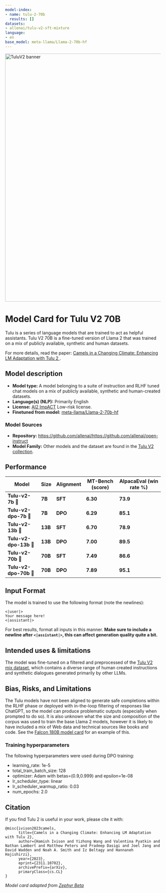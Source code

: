 ```yaml
---
model-index:
- name: tulu-2-70b
  results: []
datasets:
- allenai/tulu-v2-sft-mixture
language:
- en
base_model: meta-llama/Llama-2-70b-hf
---
```



<img src="https://huggingface.co/datasets/allenai/blog-images/resolve/main/tulu-v2/Tulu%20V2%20banner.png" alt="TuluV2 banner" width="800" style="margin-left:'auto' margin-right:'auto' display:'block'"/>


# Model Card for Tulu V2 70B

Tulu is a series of language models that are trained to act as helpful assistants. 
Tulu V2 70B is a fine-tuned version of Llama 2 that was trained on a mix of publicly available, synthetic and human datasets.

For more details, read the paper: [Camels in a Changing Climate: Enhancing LM Adaptation with Tulu 2
](https://arxiv.org/abs/2311.10702).

## Model description

- **Model type:** A model belonging to a suite of instruction and RLHF tuned chat models on a mix of publicly available, synthetic and human-created datasets.
- **Language(s) (NLP):** Primarily English
- **License:** [AI2 ImpACT](https://allenai.org/impact-license) Low-risk license.
- **Finetuned from model:** [meta-llama/Llama-2-70b-hf](https://huggingface.co/meta-llama/Llama-2-70b-hf)

### Model Sources

- **Repository:** https://github.com/allenai/https://github.com/allenai/open-instruct
- **Model Family:** Other models and the dataset are found in the [Tulu V2 collection](https://huggingface.co/collections/allenai/tulu-v2-suite-6551b56e743e6349aab45101).

## Performance

| Model | Size | Alignment | MT-Bench (score) | AlpacaEval (win rate %) |
|-------------|-----|----|---------------|--------------|
| **Tulu-v2-7b** 🐪 | **7B** | **SFT** | **6.30** | **73.9** |
| **Tulu-v2-dpo-7b** 🐪 | **7B** | **DPO** | **6.29** | **85.1** |
| **Tulu-v2-13b** 🐪 | **13B** | **SFT** | **6.70** | **78.9** |
| **Tulu-v2-dpo-13b** 🐪 | **13B** | **DPO** | **7.00** | **89.5** |
| **Tulu-v2-70b** 🐪 | **70B** | **SFT** | **7.49** | **86.6** |
| **Tulu-v2-dpo-70b** 🐪 | **70B** | **DPO** | **7.89** | **95.1** |

## Input Format

The model is trained to use the following format (note the newlines):
```
<|user|>
Your message here!
<|assistant|>
```

For best results, format all inputs in this manner. **Make sure to include a newline after `<|assistant|>`, this can affect generation quality quite a bit.**


## Intended uses & limitations

The model was fine-tuned on a filtered and preprocessed of the [Tulu V2 mix dataset](https://huggingface.co/datasets/allenai/tulu-v2-sft-mixture), which contains a diverse range of human created instructions and synthetic dialogues generated primarily by other LLMs. 
<!--We then further aligned the model with a [Jax DPO trainer](https://github.com/hamishivi/EasyLM/blob/main/EasyLM/models/llama/llama_train_dpo.py) built on [EasyLM](https://github.com/young-geng/EasyLM) on the [openbmb/UltraFeedback](https://huggingface.co/datasets/openbmb/UltraFeedback) dataset, which contains 64k prompts and model completions that are ranked by GPT-4. 


<!--  You can find the datasets used for training Tulu V2 [here]() 

Here's how you can run the model using the `pipeline()` function from 🤗 Transformers:

```python
# Install transformers from source - only needed for versions <= v4.34
# pip install git+https://github.com/huggingface/transformers.git
# pip install accelerate

import torch
from transformers import pipeline

pipe = pipeline("text-generation", model="HuggingFaceH4/tulu-2-dpo-70b", torch_dtype=torch.bfloat16, device_map="auto")

# We use the tokenizer's chat template to format each message - see https://huggingface.co/docs/transformers/main/en/chat_templating
messages = [
    {
        "role": "system",
        "content": "You are a friendly chatbot who always responds in the style of a pirate",
    },
    {"role": "user", "content": "How many helicopters can a human eat in one sitting?"},
]
prompt = pipe.tokenizer.apply_chat_template(messages, tokenize=False, add_generation_prompt=True)
outputs = pipe(prompt, max_new_tokens=256, do_sample=True, temperature=0.7, top_k=50, top_p=0.95)
print(outputs[0]["generated_text"])
# <|system|>
# You are a friendly chatbot who always responds in the style of a pirate.</s>
# <|user|>
# How many helicopters can a human eat in one sitting?</s>
# <|assistant|>
# Ah, me hearty matey! But yer question be a puzzler! A human cannot eat a helicopter in one sitting, as helicopters are not edible. They be made of metal, plastic, and other materials, not food!
```-->

## Bias, Risks, and Limitations

<!-- This section is meant to convey both technical and sociotechnical limitations. -->

The Tulu models have not been aligned to generate safe completions within the RLHF phase or deployed with in-the-loop filtering of responses like ChatGPT, so the model can produce problematic outputs (especially when prompted to do so). 
It is also unknown what the size and composition of the corpus was used to train the base Llama 2 models, however it is likely to have included a mix of Web data and technical sources like books and code. See the [Falcon 180B model card](https://huggingface.co/tiiuae/falcon-180B#training-data) for an example of this.


### Training hyperparameters

The following hyperparameters were used during DPO training:
- learning_rate: 1e-5
- total_train_batch_size: 128
- optimizer: Adam with betas=(0.9,0.999) and epsilon=1e-08
- lr_scheduler_type: linear
- lr_scheduler_warmup_ratio: 0.03
- num_epochs: 2.0


## Citation

If you find Tulu 2 is useful in your work, please cite it with:

```
@misc{ivison2023camels,
      title={Camels in a Changing Climate: Enhancing LM Adaptation with Tulu 2}, 
      author={Hamish Ivison and Yizhong Wang and Valentina Pyatkin and Nathan Lambert and Matthew Peters and Pradeep Dasigi and Joel Jang and David Wadden and Noah A. Smith and Iz Beltagy and Hannaneh Hajishirzi},
      year={2023},
      eprint={2311.10702},
      archivePrefix={arXiv},
      primaryClass={cs.CL}
}
```

*Model card adapted from [Zephyr Beta](https://huggingface.co/HuggingFaceH4/zephyr-7b-beta/blob/main/README.md)*